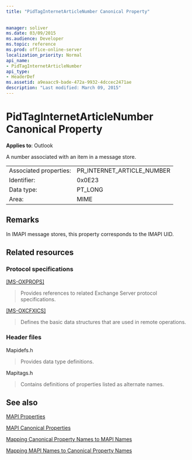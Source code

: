 ```yaml
---
title: "PidTagInternetArticleNumber Canonical Property"
 
 
manager: soliver
ms.date: 03/09/2015
ms.audience: Developer
ms.topic: reference
ms.prod: office-online-server
localization_priority: Normal
api_name:
- PidTagInternetArticleNumber
api_type:
- HeaderDef
ms.assetid: a9eaacc9-bade-472a-9932-4dccec2471ae
description: "Last modified: March 09, 2015"
---
```


# PidTagInternetArticleNumber Canonical Property

  
  
**Applies to**: Outlook 
  
A number associated with an item in a message store.
  
|||
|:-----|:-----|
|Associated properties:  <br/> |PR_INTERNET_ARTICLE_NUMBER  <br/> |
|Identifier:  <br/> |0x0E23  <br/> |
|Data type:  <br/> |PT_LONG  <br/> |
|Area:  <br/> |MIME  <br/> |
   
## Remarks

In IMAPI message stores, this property corresponds to the IMAPI UID.
  
## Related resources

### Protocol specifications

[[MS-OXPROPS]](http://msdn.microsoft.com/library/f6ab1613-aefe-447d-a49c-18217230b148%28Office.15%29.aspx)
  
> Provides references to related Exchange Server protocol specifications.
    
[[MS-OXCFXICS]](http://msdn.microsoft.com/library/b9752f3d-d50d-44b8-9e6b-608a117c8532%28Office.15%29.aspx)
  
> Defines the basic data structures that are used in remote operations.
    
### Header files

Mapidefs.h
  
> Provides data type definitions.
    
Mapitags.h
  
> Contains definitions of properties listed as alternate names.
    
## See also



[MAPI Properties](mapi-properties.md)
  
[MAPI Canonical Properties](mapi-canonical-properties.md)
  
[Mapping Canonical Property Names to MAPI Names](mapping-canonical-property-names-to-mapi-names.md)
  
[Mapping MAPI Names to Canonical Property Names](mapping-mapi-names-to-canonical-property-names.md)

